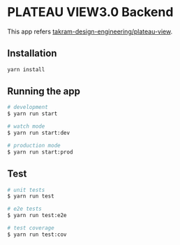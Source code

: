# PLATEAU VIEW3.0 Backend

This app refers [takram-design-engineering/plateau-view](https://github.com/takram-design-engineering/plateau-view/).

## Installation

```bash
yarn install
```

## Running the app

```bash
# development
$ yarn run start

# watch mode
$ yarn run start:dev

# production mode
$ yarn run start:prod
```

## Test

```bash
# unit tests
$ yarn run test

# e2e tests
$ yarn run test:e2e

# test coverage
$ yarn run test:cov
```
